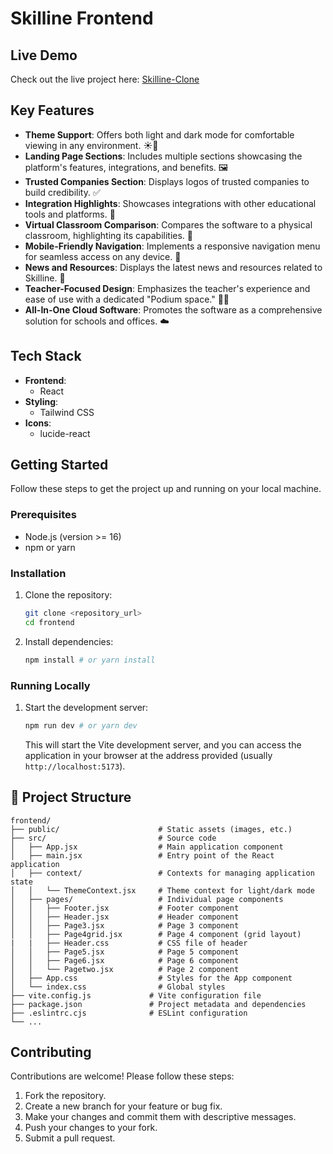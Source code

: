 # Skilline Frontend 


##  Live Demo

Check out the live project here: [Skilline-Clone](https://skill-line-clone.vercel.app/)

##  Key Features

- **Theme Support**: Offers both light and dark mode for comfortable viewing in any environment. ☀️🌙
- **Landing Page Sections**: Includes multiple sections showcasing the platform's features, integrations, and benefits. 🖼️
- **Trusted Companies Section**: Displays logos of trusted companies to build credibility. ✅
- **Integration Highlights**: Showcases integrations with other educational tools and platforms. 🔗
- **Virtual Classroom Comparison**: Compares the software to a physical classroom, highlighting its capabilities. 🏫
- **Mobile-Friendly Navigation**: Implements a responsive navigation menu for seamless access on any device. 📱
- **News and Resources**: Displays the latest news and resources related to Skilline. 📰
- **Teacher-Focused Design**: Emphasizes the teacher's experience and ease of use with a dedicated "Podium space." 🧑‍🏫
- **All-In-One Cloud Software**: Promotes the software as a comprehensive solution for schools and offices. ☁️

##  Tech Stack

- **Frontend**:
    - React
- **Styling**:
    - Tailwind CSS
- **Icons**:
    - lucide-react

##  Getting Started

Follow these steps to get the project up and running on your local machine.

### Prerequisites

- Node.js (version >= 16)
- npm or yarn

### Installation

1.  Clone the repository:

    ```bash
    git clone <repository_url>
    cd frontend
    ```

2.  Install dependencies:

    ```bash
    npm install # or yarn install
    ```

### Running Locally

1.  Start the development server:

    ```bash
    npm run dev # or yarn dev
    ```

    This will start the Vite development server, and you can access the application in your browser at the address provided (usually `http://localhost:5173`).

## 📂 Project Structure

```
frontend/
├── public/                      # Static assets (images, etc.)
├── src/                         # Source code
│   ├── App.jsx                  # Main application component
│   ├── main.jsx                 # Entry point of the React application
│   ├── context/                 # Contexts for managing application state
│   │   └── ThemeContext.jsx     # Theme context for light/dark mode
│   ├── pages/                   # Individual page components
│   │   ├── Footer.jsx           # Footer component
│   │   ├── Header.jsx           # Header component
│   │   ├── Page3.jsx            # Page 3 component
│   │   ├── Page4grid.jsx        # Page 4 component (grid layout)
|   |   ├── Header.css           # CSS file of header   
│   │   ├── Page5.jsx            # Page 5 component
│   │   ├── Page6.jsx            # Page 6 component
│   │   └── Pagetwo.jsx          # Page 2 component
│   ├── App.css                  # Styles for the App component
│   └── index.css                # Global styles
├── vite.config.js             # Vite configuration file
├── package.json               # Project metadata and dependencies
├── .eslintrc.cjs              # ESLint configuration
└── ...
```

##  Contributing

Contributions are welcome! Please follow these steps:

1.  Fork the repository.
2.  Create a new branch for your feature or bug fix.
3.  Make your changes and commit them with descriptive messages.
4.  Push your changes to your fork.
5.  Submit a pull request.

